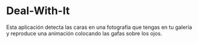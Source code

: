 Deal-With-It
============

Esta aplicación detecta las caras en una fotografía que tengas en tu galería y reproduce una animación colocando las gafas sobre los ojos.
